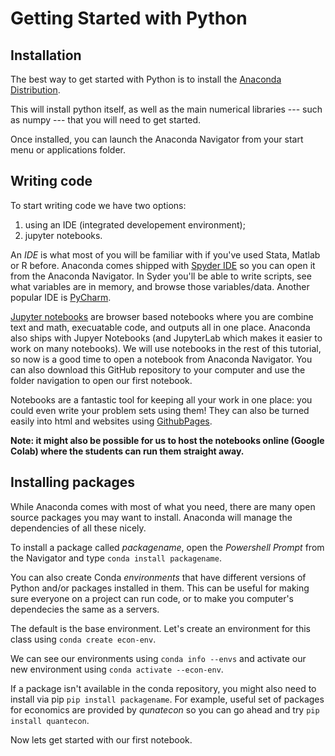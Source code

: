 # Getting Started with Python

## Installation
The best way to get started with Python is to install the [Anaconda Distribution](https://www.anaconda.com/products/individual). 

This will install python itself, as well as the main numerical libraries --- such as numpy --- that you will need to get started.

Once installed, you can launch the Anaconda Navigator from your start menu or applications folder.  

## Writing code
To start writing code we have two options:
1. using an IDE (integrated developement environment);
2. jupyter notebooks. 

An *IDE* is what most of you will be familiar with if you've used Stata, Matlab or R before. Anaconda comes shipped with [Spyder IDE](https://www.spyder-ide.org/) so you can open it from the Anaconda Navigator. In Syder you'll be able to write scripts, see what variables are in memory, and browse those variables/data. Another popular IDE is [PyCharm](https://www.jetbrains.com/pycharm/).  

[Jupyter notebooks](https://jupyter.org/) are browser based notebooks where you are combine text and math, execuatable code, and outputs all in one place. Anaconda also ships with Jupyer Notebooks (and JupyterLab which makes it easier to work on many notebooks). We will use notebooks in the rest of this tutorial, so now is a good time to open a notebook from Anaconda Navigator. You can also download this GitHub repository to your computer and use the folder navigation to open our first notebook. 

Notebooks are a fantastic tool for keeping all your work in one place: you could even write your problem sets using them! They can also be turned easily into html and websites using [GithubPages](https://evanwill.github.io/go-go-ghpages-b/content/1-intro.html).

**Note: it might also be possible for us to host the notebooks online (Google Colab) where the students can run them straight away.**

## Installing packages
While Anaconda comes with most of what you need, there are many open source packages you may want to install. Anaconda will manage the dependencies of all these nicely. 

To install a package called *packagename*, open the *Powershell Prompt* from the Navigator and type `conda install packagename`. 

You can also create Conda *environments* that have different versions of Python and/or packages installed in them. This can be useful for making sure everyone on a project can run code, or to make you computer's dependecies the same as a servers. 

The default is the base environment. Let's create an environment for this class using `conda create econ-env`.

We can see our environments using `conda info --envs` and activate our new environment using `conda activate --econ-env`.

If a package isn't available in the conda repository, you might also need to install via pip `pip install packagename`. For example,  useful set of packages for economics are provided by *qunatecon* so you can go ahead and try `pip install quantecon`.

Now lets get started with our first notebook. 
